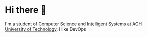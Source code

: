 # Hi there 👋
I'm a student of Computer Science and Intelligent Systems at [AGH University of Technology](https://www.agh.edu.pl/en).
I like DevOps
<!--
<a href="https://github.com/anuraghazra/github-readme-stats">
  <img align="top" src="https://github-readme-stats-whck.vercel.app/api?username=JakubG-git&hide_title=true&show_icons=true&theme=radical" />
</a>
<a href="https://github.com/anuraghazra/github-readme-stats">
  <img align="top" src="https://github-readme-stats-whck.vercel.app/api/top-langs/?username=JakubG-git&hide_title=true&theme=radical" />
</a>

**JakubG-git/JakubG-git** is a ✨ _special_ ✨ repository because its `README.md` (this file) appears on your GitHub profile.

Here are some ideas to get you started:

- 🔭 I’m currently working on ...
- 🌱 I’m currently learning ...
- 👯 I’m looking to collaborate on ...
- 🤔 I’m looking for help with ...
- 💬 Ask me about ...
- 📫 How to reach me: ...
- 😄 Pronouns: ...
- ⚡ Fun fact: ...
-->
